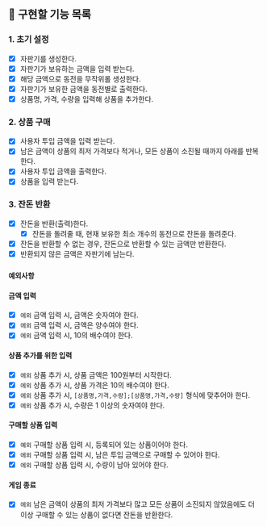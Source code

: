 ## :wrench: 구현할 기능 목록

### 1. 초기 설정
- [x] 자판기를 생성한다.
- [x] 자판기가 보유하는 금액을 입력 받는다.
- [x] 해당 금액으로 동전을 무작위롤 생성한다.
- [x] 자판기가 보유한 금액을 동전별로 출력한다.
- [x] 상품명, 가격, 수량을 입력해 상품을 추가한다.

### 2. 상품 구매
- [x] 사용자 투입 금액을 입력 받는다.
- [x] 남은 금액이 상품의 최저 가격보다 적거나, 모든 상품이 소진될 때까지 아래를 반복한다.
- [x] 사용자 투입 금액을 출력한다.
- [x] 상품을 입력 받는다.

### 3. 잔돈 반환
- [x] 잔돈을 반환(출력)한다.
    - [x] 잔돈을 돌려줄 때, 현재 보유한 최소 개수의 동전으로 잔돈을 돌려준다.
- [x] 잔돈을 반환할 수 없는 경우, 잔돈으로 반환할 수 있는 금액만 반환한다.
- [x] 반환되지 않은 금액은 자판기에 남는다.

### `예외사항`
#### 금액 입력
- [x] `에외` 금액 입력 시, 금액은 숫자여야 한다.
- [x] `에외` 금액 입력 시, 금액은 양수여야 한다.
- [x] `에외` 금액 입력 시, 10의 배수여야 한다.

#### 상품 추가를 위한 입력
- [x] `에외` 상품 추가 시, 상품 금액은 100원부터 시작한다.
- [x] `에외` 상품 추가 시, 상품 가격은 10의 배수여야 한다.
- [x] `에외` 상품 추가 시, `[상품명,가격,수량];[상품명,가격,수량]` 형식에 맞추어야 한다.
- [x] `에외` 상품 추가 시, 수량은 1 이상의 숫자여야 한다.

#### 구매할 상품 입력
- [x] `예외` 구매할 상품 입력 시, 등록되어 있는 상품이어야 한다.
- [x] `에외` 구매할 상품 입력 시, 남은 투입 금액으로 구매할 수 있어야 한다.
- [x] `에외` 구매할 상품 입력 시, 수량이 남아 있어야 한다.

#### 게임 종료
- [x] `에외` 남은 금액이 상품의 최저 가격보다 많고 모든 상품이 소진되지 않았음에도 더 이상 구매할 수 있는 상품이 없다면 잔돈을 반환한다.